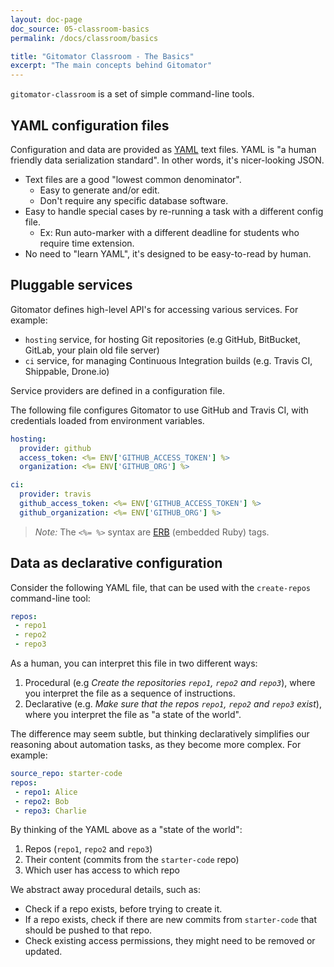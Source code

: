 ```yaml
---
layout: doc-page
doc_source: 05-classroom-basics
permalink: /docs/classroom/basics

title: "Gitomator Classroom - The Basics"
excerpt: "The main concepts behind Gitomator"
---
```


`gitomator-classroom` is a set of simple command-line tools.        

## YAML configuration files

Configuration and data are provided as [YAML](http://yaml.org/) text files.
YAML is "a human friendly data serialization standard". In other words,
it's nicer-looking JSON.

* Text files are a good "lowest common denominator".  
   * Easy to generate and/or edit.
   * Don't require any specific database software.
* Easy to handle special cases by re-running a task with a different config file.
   * Ex: Run auto-marker with a different deadline for students who
  require time extension.
* No need to "learn YAML", it's designed to be easy-to-read by human.


## Pluggable services

Gitomator defines high-level API's for accessing various services. For example:

 * `hosting` service, for hosting Git repositories (e.g GitHub, BitBucket, GitLab, your plain old file server)
 * `ci` service, for managing Continuous Integration builds (e.g. Travis CI, Shippable, Drone.io)


Service providers are defined in a configuration file.

The following file configures Gitomator to use GitHub and Travis CI, with credentials loaded from environment variables.

```yaml
hosting:
  provider: github
  access_token: <%= ENV['GITHUB_ACCESS_TOKEN'] %>
  organization: <%= ENV['GITHUB_ORG'] %>

ci:
  provider: travis
  github_access_token: <%= ENV['GITHUB_ACCESS_TOKEN'] %>
  github_organization: <%= ENV['GITHUB_ORG'] %>
```

 > _Note:_ The `<%= %>` syntax are [ERB](http://www.stuartellis.eu/articles/erb/) (embedded Ruby) tags.

## Data as declarative configuration

Consider the following YAML file, that can be used with the `create-repos` command-line tool:

```yaml
repos:
 - repo1
 - repo2
 - repo3
```

As a human, you can interpret this file in two different ways:

 1. Procedural (e.g _Create the repositories `repo1`, `repo2` and `repo3`_), where you interpret the file as a sequence of instructions.
 2. Declarative (e.g. _Make sure that the repos `repo1`, `repo2` and `repo3` exist_), where you interpret the file as "a state of the world".

The difference may seem subtle,
but thinking declaratively simplifies our reasoning about automation tasks, as they become more complex.
For example:


```yaml
source_repo: starter-code
repos:
 - repo1: Alice
 - repo2: Bob
 - repo3: Charlie
```

By thinking of the YAML above as a "state of the world":

 1. Repos (`repo1`, `repo2` and `repo3`)
 2. Their content (commits from the `starter-code` repo)
 3. Which user has access to which repo

We abstract away procedural details, such as:

 * Check if a repo exists, before trying to create it.
 * If a repo exists, check if there are new commits from `starter-code` that should be pushed to that repo.
 * Check existing access permissions, they might need to be removed or updated.
